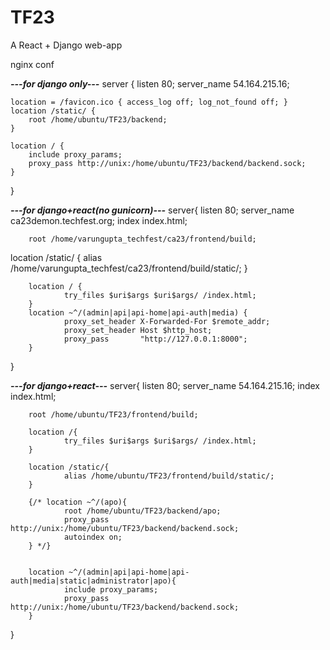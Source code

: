 # TF23

A React + Django web-app


nginx conf

***---for django only---***
server {
    listen 80;
    server_name 54.164.215.16;

    location = /favicon.ico { access_log off; log_not_found off; }
    location /static/ {
        root /home/ubuntu/TF23/backend;
    }

    location / {
        include proxy_params;
        proxy_pass http://unix:/home/ubuntu/TF23/backend/backend.sock;
    }
}


***---for django+react(no gunicorn)---***
server{
        listen 80;
        server_name ca23demon.techfest.org;
        index index.html;

        root /home/varungupta_techfest/ca23/frontend/build;

location /static/ {
    alias /home/varungupta_techfest/ca23/frontend/build/static/;
}

        location / {
                try_files $uri$args $uri$args/ /index.html;
        }
        location ~^/(admin|api|api-home|api-auth|media) {
                proxy_set_header X-Forwarded-For $remote_addr;
                proxy_set_header Host $http_host;
                proxy_pass       "http://127.0.0.1:8000";
        }
}

***---for django+react---***
server{
        listen 80;
        server_name 54.164.215.16;
        index index.html;

        root /home/ubuntu/TF23/frontend/build;

        location /{
                try_files $uri$args $uri$args/ /index.html;
        }

        location /static/{
                alias /home/ubuntu/TF23/frontend/build/static/;
        }

        {/* location ~^/(apo){
                root /home/ubuntu/TF23/backend/apo;
                proxy_pass http://unix:/home/ubuntu/TF23/backend/backend.sock;
                autoindex on;
        } */}


        location ~^/(admin|api|api-home|api-auth|media|static|administrator|apo){
                include proxy_params;
                proxy_pass http://unix:/home/ubuntu/TF23/backend/backend.sock;
        }
}

